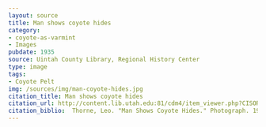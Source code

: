 ```yaml
---
layout: source
title: Man shows coyote hides
category: 
- coyote-as-varmint
- Images
pubdate: 1935
source: Uintah County Library, Regional History Center
type: image
tags: 
- Coyote Pelt
img: /sources/img/man-coyote-hides.jpg
citation_title: Man shows coyote hides
citation_url: http://content.lib.utah.edu:81/cdm4/item_viewer.php?CISOROOT=/Uinta_Thorne&CISOPTR=5580&CISOBOX=1&REC=6
citation_biblio:  Thorne, Leo. "Man Shows Coyote Hides." Photograph. 1935.  Uintah County Library Regional History Center.
---
```

